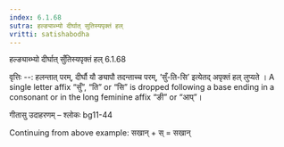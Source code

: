 ```yaml
---
index: 6.1.68
sutra: हल्ङ्याब्भ्यो दीर्घात्‌ सुतिस्यपृक्तं हल्
vritti: satishabodha
---
```



 हल्ङ्याब्भ्यो दीर्घात् सुँतिस्यपृक्तं हल् 6.1.68 


वृत्तिः --: हलन्तात् परम्, दीर्घौ यौ ङ्यापौ तदन्ताच्च परम्, ’सुँ-ति-सि’ इत्येतद् अपृक्तं हल् लुप्यते । A single letter affix “सुँ”, “ति” or “सि” is dropped following a base ending in a consonant or in the long feminine affix “ङी” or “आप्”। 


गीतासु उदाहरणम् – श्लोकः bg11-44 


Continuing from above example: सखान् + स् = सखान् 


